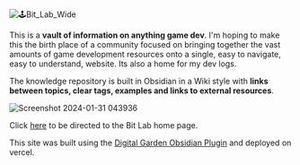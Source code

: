![🕹️Bit_Lab_Wide](https://github.com/B1naryB0b/Bit-Lab/assets/35399675/c32f0b23-9b8a-4f4e-a946-f01964e85946)

 This is a **vault of information on anything game dev**. I'm hoping to make this the birth place of a community focused on bringing together the vast amounts of game development resources onto a single, easy to navigate, easy to understand, website. Its also a home for my dev logs.

The knowledge repository is built in Obsidian in a Wiki style with **links between topics, clear tags, examples and links to external resources**.

![Screenshot 2024-01-31 043936](https://github.com/B1naryB0b/Bit-Lab/assets/35399675/350d3147-bb0a-41fb-8570-91b4d3b8e5c6)

Click [here](https://bit-lab.vercel.app/) to be directed to the Bit Lab home page.

This site was built using the [Digital Garden Obsidian Plugin](https://github.com/oleeskild/Obsidian-Digital-Garden) and deployed on vercel.
